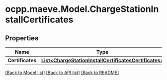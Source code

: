 # ocpp.maeve.Model.ChargeStationInstallCertificates
## Properties

Name | Type | Description | Notes
------------ | ------------- | ------------- | -------------
**Certificates** | [**List&lt;ChargeStationInstallCertificatesCertificates&gt;**](ChargeStationInstallCertificatesCertificates.md) |  | 

[[Back to Model list]](../README.md#documentation-for-models) [[Back to API list]](../README.md#documentation-for-api-endpoints) [[Back to README]](../README.md)

